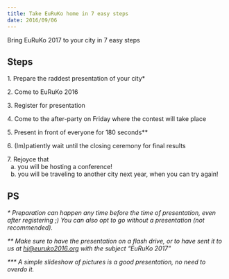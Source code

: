 ```yaml
---
title: Take EuRuKo home in 7 easy steps
date: 2016/09/06
---
```


Bring EuRuKo 2017 to your city in 7 easy steps

## Steps

<p>1. Prepare the raddest presentation of your city*</p>

<p>2. Come to EuRuKo 2016</p>

<p>3. Register for presentation</p>

<p>4. Come to the after-party on Friday where the contest will take place</p>

<p>5. Present in front of everyone for 180 seconds**</p>

<p>6. (Im)patiently wait until the closing ceremony for final results</p>

<p>7. Rejoyce that<br>
&nbsp;&nbsp;a. you will be hosting a conference!<br>
&nbsp;&nbsp;b. you will be traveling to another city next year, when you can try again!</p>

## PS

_* Preparation can happen any time before the time of presentation, even after registering ;) You can also opt to go without a presentation (not recommended)._

_** Make sure to have the presentation on a flash drive, or to have sent it to us at hi@euruko2016.org with the subject “EuRuKo 2017”_

_*** A simple slideshow of pictures is a good presentation, no need to overdo it._
